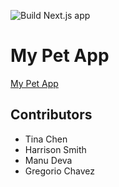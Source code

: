 ![Build Next.js app](https://github.com/CS-396-Web-Dev/final-project-tina-harrison-manu-gregorio/actions/workflows/main.yml/badge.svg)

# My Pet App
[My Pet App](https://my-pet-app-e2418.web.app/)

## Contributors
- Tina Chen
- Harrison Smith
- Manu Deva
- Gregorio Chavez


